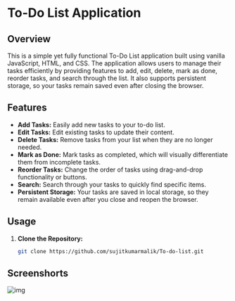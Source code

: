 # To-Do List Application

## Overview

This is a simple yet fully functional To-Do List application built using vanilla JavaScript, HTML, and CSS. The application allows users to manage their tasks efficiently by providing features to add, edit, delete, mark as done, reorder tasks, and search through the list. It also supports persistent storage, so your tasks remain saved even after closing the browser.

## Features

- **Add Tasks:** Easily add new tasks to your to-do list.
- **Edit Tasks:** Edit existing tasks to update their content.
- **Delete Tasks:** Remove tasks from your list when they are no longer needed.
- **Mark as Done:** Mark tasks as completed, which will visually differentiate them from incomplete tasks.
- **Reorder Tasks:** Change the order of tasks using drag-and-drop functionality or buttons.
- **Search:** Search through your tasks to quickly find specific items.
- **Persistent Storage:** Your tasks are saved in local storage, so they remain available even after you close and reopen the browser.

## Usage

1. **Clone the Repository:**
   ```bash
   git clone https://github.com/sujitkumarmalik/To-do-list.git

## Screenshorts
![img](https://github.com/sujitkumarmalik/To-do-list/blob/main/Screenshot%202024-08-23%20114556.png)

   

